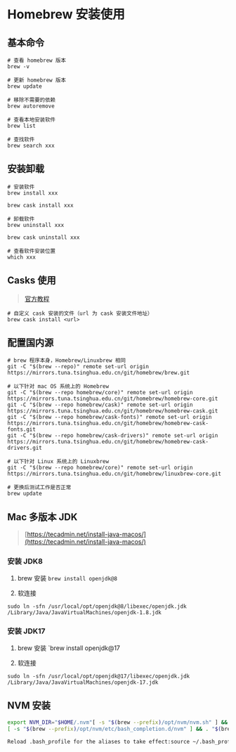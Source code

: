# Homebrew 安装使用

## 基本命令

```shell
# 查看 homebrew 版本
brew -v

# 更新 homebrew 版本
brew update

# 移除不需要的依赖
brew autoremove

# 查看本地安装软件
brew list

# 查找软件
brew search xxx
```

## 安装卸载

```shell
# 安装软件
brew install xxx

brew cask install xxx

# 卸载软件
brew uninstall xxx

brew cask uninstall xxx

# 查看软件安装位置
which xxx
```

## Casks 使用

> [官方教程](https://github.com/Homebrew/homebrew-cask/blob/master/USAGE.md)

```shell
# 自定义 cask 安装的文件（url 为 cask 安装文件地址）
brew cask install <url> 
```

## 配置国内源

```shell
# brew 程序本身，Homebrew/Linuxbrew 相同
git -C "$(brew --repo)" remote set-url origin https://mirrors.tuna.tsinghua.edu.cn/git/homebrew/brew.git
  
# 以下针对 mac OS 系统上的 Homebrew
git -C "$(brew --repo homebrew/core)" remote set-url origin https://mirrors.tuna.tsinghua.edu.cn/git/homebrew/homebrew-core.git
git -C "$(brew --repo homebrew/cask)" remote set-url origin https://mirrors.tuna.tsinghua.edu.cn/git/homebrew/homebrew-cask.git
git -C "$(brew --repo homebrew/cask-fonts)" remote set-url origin https://mirrors.tuna.tsinghua.edu.cn/git/homebrew/homebrew-cask-fonts.git
git -C "$(brew --repo homebrew/cask-drivers)" remote set-url origin https://mirrors.tuna.tsinghua.edu.cn/git/homebrew/homebrew-cask-drivers.git
  
# 以下针对 Linux 系统上的 Linuxbrew
git -C "$(brew --repo homebrew/core)" remote set-url origin https://mirrors.tuna.tsinghua.edu.cn/git/homebrew/linuxbrew-core.git
  
# 更换后测试工作是否正常
brew update
```

## Mac 多版本 JDK

> [https://tecadmin.net/install-java-macos/](https://tecadmin.net/install-java-macos/)

### 安装 JDK8

1. brew 安装
`brew install openjdk@8`

2. 软连接
```
sudo ln -sfn /usr/local/opt/openjdk@8/libexec/openjdk.jdk /Library/Java/JavaVirtualMachines/openjdk-1.8.jdk
```

### 安装 JDK17

1. brew 安装
`brew install openjdk@17

2. 软连接
```
sudo ln -sfn /usr/local/opt/openjdk@17/libexec/openjdk.jdk /Library/Java/JavaVirtualMachines/openjdk-17.jdk
```

## NVM 安装  
  
```bash  
export NVM_DIR="$HOME/.nvm"[ -s "$(brew --prefix)/opt/nvm/nvm.sh" ] && . "$(brew --prefix)/opt/nvm/nvm.sh" # This loads nvm  
[ -s "$(brew --prefix)/opt/nvm/etc/bash_completion.d/nvm" ] && . "$(brew --prefix)/opt/nvm/etc/bash_completion.d/nvm" # This loads nvm bash_completion  
  
Reload .bash_profile for the aliases to take effect:source ~/.bash_profile 或 source ~/.zshrc
```  
